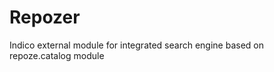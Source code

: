 Repozer
=======

Indico external module for integrated search engine based on repoze.catalog module
